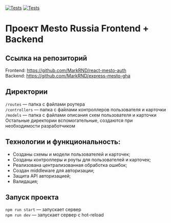 [![Tests](../../actions/workflows/tests-13-sprint.yml/badge.svg)](../../actions/workflows/tests-13-sprint.yml) [![Tests](../../actions/workflows/tests-14-sprint.yml/badge.svg)](../../actions/workflows/tests-14-sprint.yml)
# Проект Mesto Russia Frontend + Backend

## Ссылка на репозиторий
Frontend: https://github.com/MarkRND/react-mesto-auth   
Backend: https://github.com/MarkRND/express-mesto-gha

## Директории
`/routes` — папка с файлами роутера  
`/controllers` — папка с файлами контроллеров пользователя и карточки   
`/models` — папка с файлами описания схем пользователя и карточки   
Остальные директории вспомогательные, создаются при необходимости разработчиком

## Технологии и функциональность:
* Созданы схемы и модели пользователей и карточек;
* Созданы контроллеры и роуты для пользователей и карточек;
* Реализована централизованная обработка ошибок;
* Создан middleware для авторизации;
* Защита API авторизацией;
* Валидация;

## Запуск проекта
`npm run start` — запускает сервер   
`npm run dev` — запускает сервер с hot-reload
